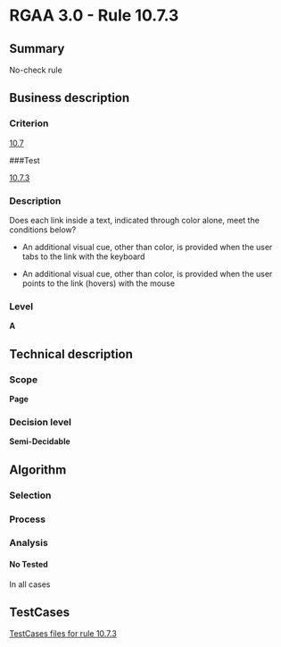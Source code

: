 # RGAA 3.0 -  Rule 10.7.3

## Summary

No-check rule

## Business description

### Criterion

[10.7](http://asqatasun.github.io/RGAA--3.0--EN/RGAA3.0_Criteria_English_version_v1.html#crit-10-7)

###Test

[10.7.3](http://asqatasun.github.io/RGAA--3.0--EN/RGAA3.0_Criteria_English_version_v1.html#test-10-7-3)

### Description
Does each link inside a
    text, indicated through color alone, meet the conditions
    below?
    <ul><li>An additional visual cue, other than color, is
   provided when the user tabs to the link with the
   keyboard</li>
  <li>An additional visual cue, other than color, is
   provided when the user points to the link (hovers)
   with the mouse</li>
    </ul> 


### Level

**A**

## Technical description

### Scope

**Page**

### Decision level

**Semi-Decidable**

## Algorithm

### Selection

### Process

### Analysis

#### No Tested 

In all cases




##  TestCases 

[TestCases files for rule 10.7.3](https://github.com/Asqatasun/Asqatasun/tree/master/rules/rules-rgaa3.0/src/test/resources/testcases/rgaa30/Rgaa30Rule100703/) 


